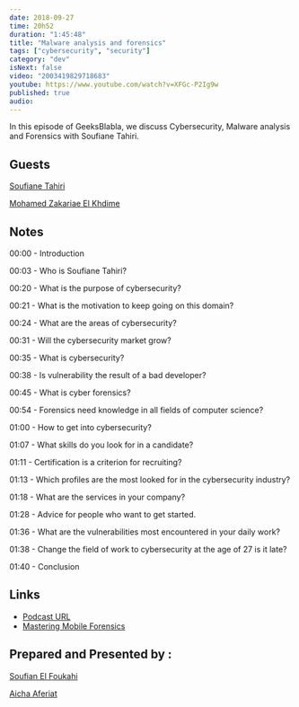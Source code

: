 ```yaml
---
date: 2018-09-27
time: 20h52
duration: "1:45:48"
title: "Malware analysis and forensics"
tags: ["cybersecurity", "security"]
category: "dev"
isNext: false
video: "2003419829718683"
youtube: https://www.youtube.com/watch?v=XFGc-P2Ig9w
published: true
audio:
---
```


In this episode of GeeksBlabla, we discuss Cybersecurity, Malware analysis and Forensics with Soufiane Tahiri.

## Guests

[Soufiane Tahiri](https://www.linkedin.com/in/soufianetahiri)

[Mohamed Zakariae El Khdime](https://www.facebook.com/infom2z)

## Notes

00:00 - Introduction

00:03 - Who is Soufiane Tahiri?

00:20 - What is the purpose of cybersecurity?

00:21 - What is the motivation to keep going on this domain?

00:24 - What are the areas of cybersecurity?

00:31 - Will the cybersecurity market grow?

00:35 - What is cybersecurity?

00:38 - Is vulnerability the result of a bad developer?

00:45 - What is cyber forensics?

00:54 - Forensics need knowledge in all fields of computer science?

01:00 - How to get into cybersecurity?

01:07 - What skills do you look for in a candidate?

01:11 - Certification is a criterion for recruiting?

01:13 - Which profiles are the most looked for in the cybersecurity industry?

01:18 - What are the services in your company?

01:28 - Advice for people who want to get started.

01:36 - What are the vulnerabilities most encountered in your daily work?

01:38 - Change the field of work to cybersecurity at the age of 27 is it late?

01:40 - Conclusion

## Links

- [Podcast URL](https://www.facebook.com/sfoukahi/videos/2003419829718683/)
- [Mastering Mobile Forensics](https://www.amazon.com/Mastering-Mobile-Forensics-Soufiane-Tahiri-ebook/dp/B01DT4D5OG)

## Prepared and Presented by :

[Soufian El Foukahi](https://twitter.com/soufianelf/)

[Aicha Aferiat](https://www.facebook.com/#)
